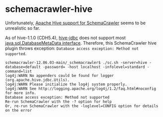 # schemacrawler-hive

Unfortunately, [Apache Hive support for SchemaCrawler](http://schemacrawler.sourceforge.net/database-support.html) seems to be unrealistic so far.

As of hive-1.1.0 (CDH5.4), [hive-jdbc](https://cwiki.apache.org/confluence/display/Hive/HiveServer2+Clients#HiveServer2Clients-JDBC) does not support most [java.sql.DatabaseMetaData interface](https://github.com/cloudera/hive/blob/cdh5.4.2-release/jdbc/src/java/org/apache/hive/jdbc/HiveDatabaseMetaData.java#L546-L548). Therefore, this SchemaCrawler hive plugin throws exception: `Database access exception: Method not supported`.  

```
schemacrawler-12.06.03-main/_schemacrawler$ ./sc.sh -server=hive -database=default -password= -host localhost -infolevel=standard -command=list
log4j:WARN No appenders could be found for logger (org.apache.hive.jdbc.Utils).
log4j:WARN Please initialize the log4j system properly.
log4j:WARN See http://logging.apache.org/log4j/1.2/faq.html#noconfig for more info.
Database access exception: Method not supported
Re-run SchemaCrawler with the -? option for help
Or, re-run SchemaCrawler with the -loglevel=CONFIG option for details on the error
```

